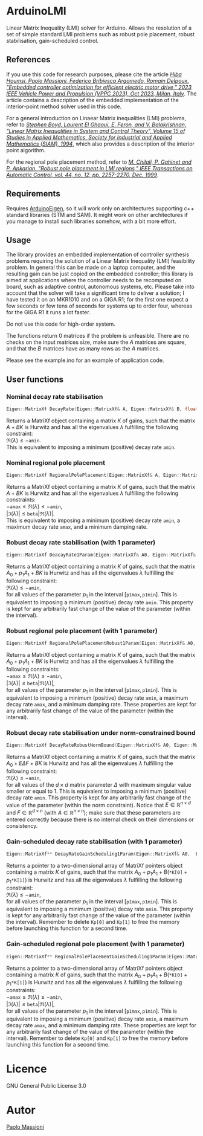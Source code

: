 # ArduinoLMI
Linear Matrix Inequality (LMI) solver for Arduino. Allows the resolution of a set of simple standard LMI problems such as robust pole placement, robust stabilisation, gain-scheduled control.
## References
If you use this code for research purposes, please cite the article  [*Hiba Houmsi, Paolo Massioni, Federico Bribiesca Argomedo, Romain Delpoux. "Embedded controller optimization for efficient electric motor drive," 2023 IEEE Vehicle Power and Propulsion (VPPC 2023), Oct 2023, Milan, Italy*](https://ec-lyon.hal.science/hal-04176290/). The article contains a description of the embedded implementation of the interior-point method solver used in this code.

For a general introduction on Linaear Matrix inequalities (LMI) problems, refer to 
[*Stephen Boyd, Laurent El Ghaoui, E. Feron, 
 and V. Balakrishnan, "Linear Matrix Inequalities in System and Control Theory",
 Volume 15 of Studies in Applied Mathematics, Society for Industrial and Applied 
 Mathematics (SIAM), 1994*](https://web.stanford.edu/~boyd/lmibook/lmibook.pdf),
which also provides a description of the interior point algorithm.

For the regional pole placement method, refer to 
 [*M. Chilali, P. Gahinet and P. Apkarian, "Robust pole 
 placement in LMI regions," IEEE Transactions on Automatic Control, vol. 44, no. 12,
 pp. 2257-2270, Dec. 1999*](https://doi.org/10.1109/9.811208).

## Requirements
Requires [ArduinoEigen](https://github.com/hideakitai/ArduinoEigen), so it will work only on architectures supporting c++ standard libraries (STM and SAM). It might work on other architectures if you manage to install such libraries somehow, with a bit more effort. 

## Usage
The library provides an embedded implementation of controller synthesis problems requiring the solution of a Linear Matrix Inequality (LMI) feasibility problem. In general this can be made on a laptop computer, and the resulting gain can be just copied on the embedded controller; this library is aimed at applications where the controller needs to be recomputed on board, such as adaptive control, autonomous systems, etc. Please take into account that the solver will take a significant time to deliver a solution; I have tested it on an MKR1010 and on a GIGA R1; for the first one expect a few seconds or few tens of seconds for systems up to order four, whereas for the GIGA R1 it runs a lot faster. 

Do not use this code for high-order system.

The functions return $0$ matrices if the problem is unfeasible. There are no checks on the input matrices size, make sure the $A$ matrices are square, and that the $B$ matrices have as many rows as the $A$ matrices.

Please see the example.ino for an example of application code.

## User functions

### Nominal decay rate stabilisation
```cpp
Eigen::MatrixXf DecayRate(Eigen::MatrixXf& A, Eigen::MatrixXf& B, float amin)  
```
Returns a MatriXf object containing a matrix $K$ of gains, such that the matrix 
$A+BK$
is Hurwitz and has all the eigenvalues $\lambda$ fulfilling the following constraint:
<br> $\Re(\lambda) \leqslant -\texttt{amin}$. 
<br>
This is equivalent to imposing a minimum (positive) decay rate  $\texttt{amin}$.


### Nominal regional pole placement
```cpp
Eigen::MatrixXf RegionalPolePlacement(Eigen::MatrixXf& A, Eigen::MatrixXf& B, float amax, float amin, float beta)  
```
Returns a MatriXf object containing a matrix $K$ of gains, such that the matrix 
$A+BK$
is Hurwitz and has all the eigenvalues $\lambda$ fulfilling the following constraints:
<br> $-\texttt{amax} \leqslant \Re(\lambda) \leqslant -\texttt{amin}$, 
<br> $|\Im(\lambda)|\leqslant \texttt{beta} |\Re(\lambda)|$.
<br>
This is equivalent to imposing a minimum (positive) decay rate  $\texttt{amin}$, a maximum decay rate  $\texttt{amax}$, and a minimum damping rate.

### Robust decay rate stabilisation (with 1 parameter)
```cpp
Eigen::MatrixXf DeacayRate1Param(Eigen::MatrixXf& A0, Eigen::MatrixXf& A1, Eigen::MatrixXf& B, float amin,  float p1max, float p1min);    
```
Returns a MatriXf object containing a matrix $K$ of gains, such that the matrix 
$A_0+p_1 A_1+ BK$
is Hurwitz and has all the eigenvalues $\lambda$ fulfilling the following constraint:
<br> $\Re(\lambda) \leqslant -\texttt{amin}$, 
<br>
for all values of the parameter $p_1$ in the interval $[\texttt{p1max}, \texttt{p1min}]$.
This is equivalent to imposing a minimum (positive) decay rate  $\texttt{amin}$. This property is kept for any arbitrarily fast change of the value of the parameter (within the interval).

### Robust regional pole placement (with 1 parameter)
```cpp
Eigen::MatrixXf RegionalPolePlacementRobust1Param(Eigen::MatrixXf& A0, Eigen::MatrixXf& A1, Eigen::MatrixXf& B, float amax, float amin, float beta, float p1max, float p1min);    
```
Returns a MatriXf object containing a matrix $K$ of gains, such that the matrix 
$A_0+p_1 A_1+ BK$
is Hurwitz and has all the eigenvalues $\lambda$ fulfilling the following constraints:
<br> $-\texttt{amax} \leqslant \Re(\lambda) \leqslant -\texttt{amin}$, 
<br> $|\Im(\lambda)|\leqslant \texttt{beta} |\Re(\lambda)|$,
<br>
for all values of the parameter $p_1$ in the interval $[\texttt{p1max}, \texttt{p1min}]$.
This is equivalent to imposing a minimum (positive) decay rate  $\texttt{amin}$, a maximum decay rate  $\texttt{amax}$, and a minimum damping rate. These properties are kept for any arbitrarily fast change of the value of the parameter (within the interval).

### Robust decay rate stabilisation under norm-constrained bound
```cpp
Eigen::MatrixXf DecayRateRobustNormBound(Eigen::MatrixXf& A0, Eigen::MatrixXf& B, Eigen::MatrixXf& E, Eigen::MatrixXf& F, float amin);  
```
Returns a MatriXf object containing a matrix $K$ of gains, such that the matrix 
$A_0+E \Delta F+ BK$
is Hurwitz and has all the eigenvalues $\lambda$ fulfilling the following constraint:
<br> $\Re(\lambda) \leqslant -\texttt{amin}$, 
<br>
for all values of the $d \times d$ matrix parameter $\Delta$ with maximum singular value smaller or equal to 1.
This is equivalent to imposing a minimum (positive) decay rate  $\texttt{amin}$. This property is kept for any arbitrarily fast change of the value of the parameter (within the norm constraint). Notice that $E \in \mathbb{R}^{n \times d}$ and $F \in \mathbb{R}^{d \times n}$ (with $A \in \mathbb{R}^{n \times n}$); make sure that these parameters are entered correctly because there is no internal check on their dimensions or consistency.
  

### Gain-scheduled decay rate stabilisation (with 1 parameter)
```cpp
Eigen::MatrixXf** DecayRateGainScheduling1Param(Eigen::MatrixXf& A0,  Eigen::MatrixXf& A1, Eigen::MatrixXf& B, float amin, float pmax, float pmin);
```
Returns a pointer to a two-dimensional array of MatriXf pointers object containing a matrix $K$ of gains, such that the matrix 
$A_0+p_1 A_1+ B(\texttt{*K[0]}+p_1\texttt{*K[1]})$
is Hurwitz and has all the eigenvalues $\lambda$ fulfilling the following constraint:
<br> $\Re(\lambda) \leqslant -\texttt{amin}$, <br>
for all values of the parameter $p_1$ in the interval $[\texttt{p1max}, \texttt{p1min}]$.
This is equivalent to imposing a minimum (positive) decay rate  $\texttt{amin}$. This property is kept for any arbitrarily fast change of the value of the parameter (within the interval). Remember to delete  $\texttt{Kp[0]}$
  and $\texttt{Kp[1]}$ to free the memory before launching this function for a second time.


### Gain-scheduled regional pole placement (with 1 parameter)
```cpp
Eigen::MatrixXf** RegionalPolePlacementGainScheduling1Param(Eigen::MatrixXf& A0,  Eigen::MatrixXf& A1, Eigen::MatrixXf& B, float amax, float amin, float beta, float pmax, float pmin);
```
Returns a pointer to a two-dimensional array of MatriXf pointers object containing a matrix $K$ of gains, such that the matrix 
$A_0+p_1 A_1+ B(\texttt{*K[0]}+p_1\texttt{*K[1]})$
is Hurwitz and has all the eigenvalues $\lambda$ fulfilling the following constraints:
<br> $-\texttt{amax} \leqslant \Re(\lambda) \leqslant -\texttt{amin}$, 
<br> $|\Im(\lambda)|\leqslant \texttt{beta} |\Re(\lambda)|$,
<br>
for all values of the parameter $p_1$ in the interval $[\texttt{p1max}, \texttt{p1min}]$.
This is equivalent to imposing a minimum (positive) decay rate  $\texttt{amin}$, a maximum decay rate  $\texttt{amax}$, and a minimum damping rate. These properties are kept for any arbitrarily fast change of the value of the parameter (within the interval). Remember to delete  $\texttt{Kp[0]}$
  and $\texttt{Kp[1]}$ to free the memory before launching this function for a second time.




# Licence 
GNU General Public License 3.0


# Autor
[Paolo Massioni](https://sites.google.com/site/pmassio/home)

